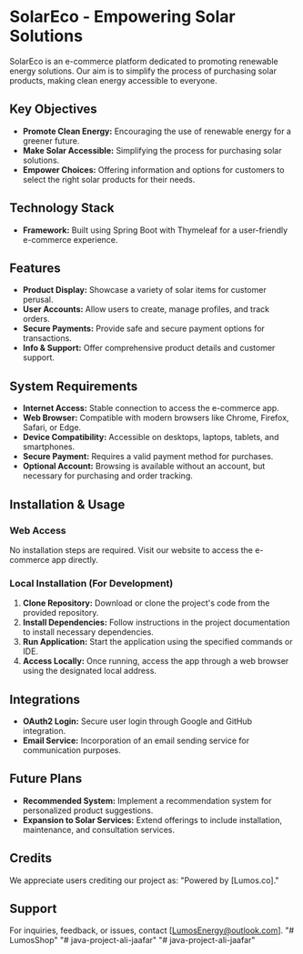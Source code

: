 # SolarEco - Empowering Solar Solutions

SolarEco is an e-commerce platform dedicated to promoting renewable energy solutions. Our aim is to simplify the process of purchasing solar products, making clean energy accessible to everyone.

## Key Objectives

- **Promote Clean Energy:** Encouraging the use of renewable energy for a greener future.
- **Make Solar Accessible:** Simplifying the process for purchasing solar solutions.
- **Empower Choices:** Offering information and options for customers to select the right solar products for their needs.

## Technology Stack

- **Framework:** Built using Spring Boot with Thymeleaf for a user-friendly e-commerce experience.

## Features

- **Product Display:** Showcase a variety of solar items for customer perusal.
- **User Accounts:** Allow users to create, manage profiles, and track orders.
- **Secure Payments:** Provide safe and secure payment options for transactions.
- **Info & Support:** Offer comprehensive product details and customer support.

## System Requirements

- **Internet Access:** Stable connection to access the e-commerce app.
- **Web Browser:** Compatible with modern browsers like Chrome, Firefox, Safari, or Edge.
- **Device Compatibility:** Accessible on desktops, laptops, tablets, and smartphones.
- **Secure Payment:** Requires a valid payment method for purchases.
- **Optional Account:** Browsing is available without an account, but necessary for purchasing and order tracking.

## Installation & Usage

### Web Access
No installation steps are required. Visit our website to access the e-commerce app directly.

### Local Installation (For Development)

1. **Clone Repository:** Download or clone the project's code from the provided repository.
2. **Install Dependencies:** Follow instructions in the project documentation to install necessary dependencies.
3. **Run Application:** Start the application using the specified commands or IDE.
4. **Access Locally:** Once running, access the app through a web browser using the designated local address.

## Integrations

- **OAuth2 Login:** Secure user login through Google and GitHub integration.
- **Email Service:** Incorporation of an email sending service for communication purposes.

## Future Plans

- **Recommended System:** Implement a recommendation system for personalized product suggestions.
- **Expansion to Solar Services:** Extend offerings to include installation, maintenance, and consultation services.

## Credits

We appreciate users crediting our project as: "Powered by [Lumos.co]."

## Support

For inquiries, feedback, or issues, contact [LumosEnergy@outlook.com].
"# LumosShop" 
"# java-project-ali-jaafar" 
"# java-project-ali-jaafar" 
